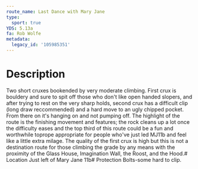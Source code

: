 ```yaml
---
route_name: Last Dance with Mary Jane
type:
  sport: true
YDS: 5.13a
fa: Rob Wolfe
metadata:
  legacy_id: '105985351'
---
```

# Description
Two short cruxes bookended by very moderate climbing. First crux is bouldery and sure to spit off those who don't like open handed slopers, and after trying to rest on the very sharp holds, second crux has a difficult clip (long draw reccommended) and a hard move to an ugly chipped pocket. From there on it's hanging on and not pumping off. The highlight of the route is the finishing movement and features; the rock cleans up a lot once the difficulty eases and the top third of this route could be a fun and worthwhile toprope appropriate for people who've just led MJ11b and feel like a little extra milage. The quality of the first crux is high but this is not a destination route for those climbing the grade by any means with the proximity of the Glass House, Imagination Wall, the Roost, and the Hood.# Location
Just left of Mary Jane 11b# Protection
Bolts-some hard to clip.